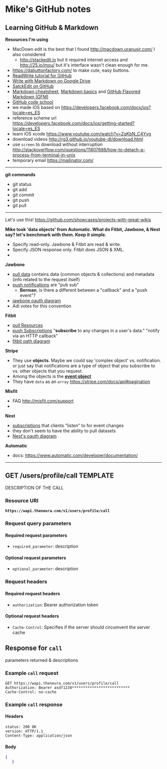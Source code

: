 
# Mike's GitHub notes 
## Learning GitHub & Markdown 


**Resources I'm using**
- MacDown edit is the best that I found http://macdown.uranusjr.com/ I also considered
  - http://stackedit.io but it required internet access and http://25.io/mou/ but it's interface wasn't clean enough for me. 
- https://dabuttonfactory.com/ to make cute, easy buttons.
- [ReadWrite tutorial for GitHub](http://readwrite.com/2013/10/02/github-for-beginners-part-2) 
- [Write with Markdown on Google Drive](https://www.youtube.com/watch?v=VAx_Xf0KNfg)
- [SatckEdit on GitHub](https://github.com/benweet/stackedit)
- [Markdown cheatsheet](https://github.com/adam-p/markdown-here/wiki/Markdown-Cheatsheet),  [Markdown basics](https://help.github.com/articles/markdown-basics/) and [GitHub Flavored Markdown (GFM)](https://help.github.com/articles/github-flavored-markdown/)
- [GitHub code school](https://try.github.io/levels/1) 
- we made iOS based on https://developers.facebook.com/docs/ios?locale=es_ES
- reference scheme url https://developers.facebook.com/docs/ios/getting-started?locale=es_ES
- learn iOS xcode https://www.youtube.com/watch?v=ZqKbN_C4Yvg
- download videos http://rg3.github.io/youtube-dl/download.html
- use `screen` to download without interruption http://stackoverflow.com/questions/11807688/how-to-detach-a-process-from-terminal-in-unix
- temporary email https://mailinator.com/



----------

**git commands**
  - git status
  - git add
  - git commit
  - git push
  - git pull

----------------


Let's use this!
https://github.com/showcases/projects-with-great-wikis


**Mike took 'data objects' from Automatic. What do Fitbit, Jawbone, & Nest say? let's benchmark with them. Keep it simple.**

  - Specify read-only. Jawbone & Fitbit are read & write.
  - Specify JSON response only. Fitbit does JSON & XML.
  - 

**Jawbone** 

  - [pull data](https://jawbone.com/up/developer/structure) contains data (common objects & collections) and metadata (info related to the request itself)
  - [push notifications](https://jawbone.com/up/developer/pubsub) are "pub sub"
    - **Berman**, is there a different between a "callback" and a "push event"? 
  - [jawbone oauth diagram](https://jawbone.com/up/developer/authentication)
  - Adi votes for this convention

**Fitbit**

  - [pull Resources](https://wiki.fitbit.com/display/API/Fitbit+Resource+Access+API)
  - [push Subscriptions](https://wiki.fitbit.com/display/API/Fitbit+Subscriptions+API) "**subscribe** to any changes in a user's data." "notify via an HTTP callback"
  - [fitbit oath diagram](https://wiki.fitbit.com/display/API/OAuth+Authentication+in+the+Fitbit+API#OAuthAuthenticationintheFitbitAPI-TheOAuthFlow)

**Stripe**  
  - They use **objects**. Maybe we could say 'complex object' vs. notification. or just say that notifications are a type of object that you subscribe to vs. other objects that you request.
  - Among the objects is the **[event object](https://stripe.com/docs/api#event_types)**  
  - They have `data` as an `array` https://stripe.com/docs/api#pagination
 
 
 **Misfit**  
  - FAQ http://misfit.com/support
  - 


**Nest**

  - [subscriptions](https://developer.nest.com/documentation/cloud/nest-api-intro) that clients "listen" to for event changes
  - they don't seem to have the ability to pull datasets   
  - [Nest's oauth diagram](https://developer.nest.com/documentation/cloud/authorization-overview)

**Automatic**  
  - docs: https://www.automatic.com/developer/documentation/  



---------


## GET /users/profile/call TEMPLATE

DESCRIPTION OF THE CALL

### Resource URI

**`https://wapi.theneura.com/v1/users/profile/call`**

### Request query parameters

#### Required request parameters
- `required_parameter`:  description

#### Optional request parameters
- `optional_parameter`: description

### Request headers

#### Required request headers

- `authorization`: Bearer authorization token

#### Optional request headers

- `Cache-Control`: Specifies if the server should circumvent the server cache

## Response for `call` 

parameters returned & descriptions


### Example `call` request

```http
GET https://wapi.theneura.com/v1/users/profile/call
Authorization: Bearer asdf1234**************************
Cache-Control: no-cache
```

### Example `call` response

#### Headers
```http
status: 200 OK
version: HTTP/1.1
Content-Type: application/json
```
#### Body
```json
{
   }
```
 



